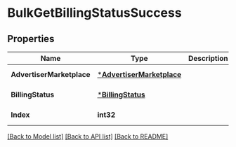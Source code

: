 # BulkGetBillingStatusSuccess

## Properties
Name | Type | Description | Notes
------------ | ------------- | ------------- | -------------
**AdvertiserMarketplace** | [***AdvertiserMarketplace**](advertiserMarketplace.md) |  | [default to null]
**BillingStatus** | [***BillingStatus**](billingStatus.md) |  | [default to null]
**Index** | **int32** |  | [default to null]

[[Back to Model list]](../README.md#documentation-for-models) [[Back to API list]](../README.md#documentation-for-api-endpoints) [[Back to README]](../README.md)

